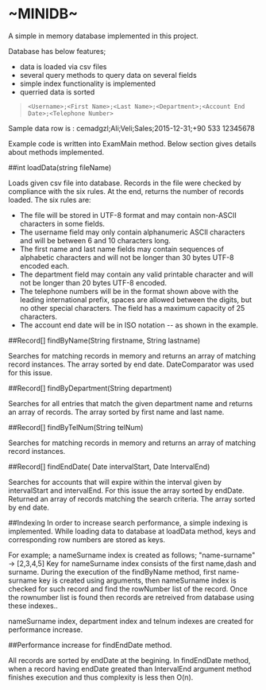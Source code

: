 #                                               ~MINIDB~

A simple in memory database implemented in this project.

Database has below features;
 - data is loaded via csv files
 - several query methods to query data on several fields
 - simple index functionality is implemented
 - querried data is sorted


> ```<Username>;<First Name>;<Last Name>;<Department>;<Account End Date>;<Telephone Number>```

Sample data row is :
cemadgzl;Ali;Veli;Sales;2015-12-31;+90 533 12345678

Example code is written into  ExamMain method. Below section gives details about methods implemented. 

##int loadData(string fileName)

Loads given csv file into database. Records in the file were checked by compliance with the six rules. At the end, returns the number of records loaded.
The six rules are:

* The file will be stored in UTF-8 format and may contain non-ASCII characters in some fields.
* The username field may only contain alphanumeric ASCII characters and will be between 6
and 10 characters long.
* The first name and last name fields may contain sequences of alphabetic characters
and will not be longer than 30 bytes UTF-8 encoded each.
* The department field may contain any valid printable character and will not be longer
than 20 bytes UTF-8 encoded.
* The telephone numbers will be in the format shown above with the leading
international prefix, spaces are allowed between the digits, but no other special characters.
The field has a maximum capacity of 25 characters.
* The account end date will be in ISO notation <year>-<month>-<day> as shown in
the example.

##Record[] findByName(String firstname, String lastname)

Searches for matching records in memory and returns an array of matching record instances.
The array sorted by end date. DateComparator was used for this issue. 

##Record[] findByDepartment(String department)

Searches for all entries that match the given department name and returns an array of records.
The array sorted by first name and last name. 

##Record[] findByTelNum(String telNum)

Searches for matching records in memory and returns an array of matching record instances. 

##Record[] findEndDate( Date intervalStart, Date IntervalEnd)

Searches for accounts that will expire within the interval given by intervalStart and intervalEnd.
For this issue the array sorted by endDate. 
Returned an array of records matching the search criteria. 
The array sorted by end date.

##Indexing
In order to increase search performance, a simple indexing is implemented. 
While loading data to database at loadData method, keys and corresponding row numbers are stored as keys. 

For example;
a nameSurname index is created as follows; 
  "name-surname" -> [2,3,4,5]
Key for nameSurname index consists of the first name,dash and surname. During the execution of the findByName method, first name-surname key is created using arguments, then nameSurname index is checked for such record and find the rowNumber list of the record. Once the rownumber list is found then records are retreived from database using these indexes..

nameSurname index, department index and telnum indexes are created for performance increase.


##Performance increase for findEndDate method. 

All records are sorted by endDate at the begining. In findEndDate method, when a record having endDate greated than IntervalEnd argument method finishes execution and thus complexity is less then O(n).

